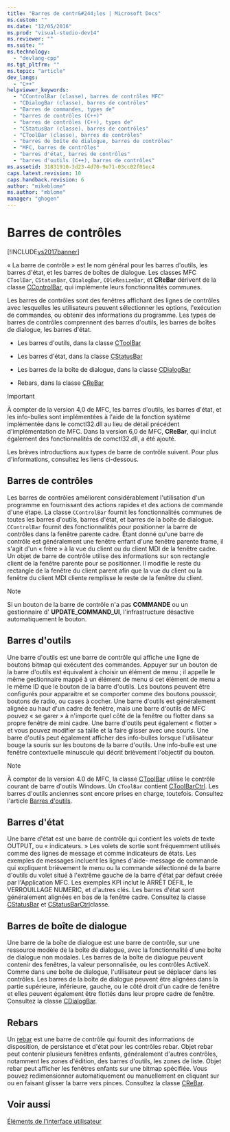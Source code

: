 ```yaml
---
title: "Barres de contr&#244;les | Microsoft Docs"
ms.custom: ""
ms.date: "12/05/2016"
ms.prod: "visual-studio-dev14"
ms.reviewer: ""
ms.suite: ""
ms.technology: 
  - "devlang-cpp"
ms.tgt_pltfrm: ""
ms.topic: "article"
dev_langs: 
  - "C++"
helpviewer_keywords: 
  - "CControlBar (classe), barres de contrôles MFC"
  - "CDialogBar (classe), barres de contrôles"
  - "Barres de commandes, types de"
  - "barres de contrôles (C++)"
  - "barres de contrôles (C++), types de"
  - "CStatusBar (classe), barres de contrôles"
  - "CToolBar (classe), barres de contrôles"
  - "barres de boîte de dialogue, barres de contrôles"
  - "MFC, barres de contrôles"
  - "barres d'état, barres de contrôles"
  - "barres d'outils (C++), barres de contrôles"
ms.assetid: 31831910-3d23-4d70-9e71-03cc02f01ec4
caps.latest.revision: 10
caps.handback.revision: 6
author: "mikeblome"
ms.author: "mblome"
manager: "ghogen"
---
```

# Barres de contr&#244;les
[!INCLUDE[vs2017banner](../assembler/inline/includes/vs2017banner.md)]

« La barre de contrôle » est le nom général pour les barres d'outils, les barres d'état, et les barres de boîtes de dialogue.  Les classes MFC `CToolBar`, `CStatusBar`, `CDialogBar`, `COleResizeBar`, et **CReBar** dérivent de la classe [CControlBar](../mfc/reference/ccontrolbar-class.md), qui implémente leurs fonctionnalités communes.  
  
 Les barres de contrôles sont des fenêtres affichant des lignes de contrôles avec lesquelles les utilisateurs peuvent sélectionner les options, l'exécution de commandes, ou obtenir des informations du programme.  Les types de barres de contrôles comprennent des barres d'outils, les barres de boîtes de dialogue, les barres d'état.  
  
-   Les barres d'outils, dans la classe [CToolBar](../mfc/reference/ctoolbar-class.md)  
  
-   Les barres d'état, dans la classe [CStatusBar](../mfc/reference/cstatusbar-class.md)  
  
-   Les barres de la boîte de dialogue, dans la classe [CDialogBar](../mfc/reference/cdialogbar-class.md)  
  
-   Rebars, dans la classe [CReBar](../mfc/reference/crebar-class.md)  
  
> [!IMPORTANT]
>  À compter de la version 4,0 de MFC, les barres d'outils, les barres d'état, et les info\-bulles sont implémentées à l'aide de la fonction système implémentée dans le comctl32.dll au lieu de détail précédent d'implémentation de MFC.  Dans la version 6,0 de MFC, **CReBar**, qui inclut également des fonctionnalités de comctl32.dll, a été ajouté.  
  
 Les brèves introductions aux types de barre de contrôle suivent.  Pour plus d'informations, consultez les liens ci\-dessous.  
  
## Barres de contrôles  
 Les barres de contrôles améliorent considérablement l'utilisation d'un programme en fournissant des actions rapides et des actions de commande d'une étape.  La classe `CControlBar` fournit les fonctionnalités communes de toutes les barres d'outils, barres d'état, et barres de la boîte de dialogue.  `CControlBar` fournit des fonctionnalités pour positionner la barre de contrôles dans la fenêtre parente cadre.  Étant donné qu'une barre de contrôle est généralement une fenêtre enfant d'une fenêtre parente frame, il s'agit d'un « frère » à la vue du client ou du client MDI de la fenêtre cadre.  Un objet de barre de contrôle utilise des informations sur son rectangle client de la fenêtre parente pour se positionner.  Il modifie le reste du rectangle de la fenêtre du client parent afin que la vue du client ou la fenêtre du client MDI cliente remplisse le reste de la fenêtre du client.  
  
> [!NOTE]
>  Si un bouton de la barre de contrôle n'a pas **COMMANDE** ou un gestionnaire d' **UPDATE\_COMMAND\_UI**, l'infrastructure désactive automatiquement le bouton.  
  
## Barres d'outils  
 Une barre d'outils est une barre de contrôle qui affiche une ligne de boutons bitmap qui exécutent des commandes.  Appuyer sur un bouton de la barre d'outils est équivalent à choisir un élément de menu ; il appelle le même gestionnaire mappé à un élément de menu si cet élément de menu a le même ID que le bouton de la barre d'outils.  Les boutons peuvent être configurés pour apparaitre et se comporter comme des boutons poussoir, boutons de radio, ou cases à cocher.  Une barre d'outils est généralement alignée au haut d'un cadre de fenêtre, mais une barre d'outils de MFC pouvez « se garer » à n'importe quel côté de la fenêtre ou flotter dans sa propre fenêtre de mini cadre.  Une barre d'outils peut également « flotter » et vous pouvez modifier sa taille et la faire glisser avec une souris.  Une barre d'outils peut également afficher des info\-bulles lorsque l'utilisateur bouge la souris sur les boutons de la barre d'outils.  Une info\-bulle est une fenêtre contextuelle minuscule qui décrit brièvement l'objectif du bouton.  
  
> [!NOTE]
>  À compter de la version 4.0 de MFC, la classe [CToolBar](../mfc/reference/ctoolbar-class.md) utilise le contrôle courant de barre d'outils Windows.  Un `CToolBar` contient [CToolBarCtrl](../mfc/reference/ctoolbarctrl-class.md).  Les barres d'outils anciennes sont encore prises en charge, toutefois.  Consultez l'article [Barres d'outils](../mfc/mfc-toolbar-implementation.md).  
  
## Barres d'état  
 Une barre d'état est une barre de contrôle qui contient les volets de texte OUTPUT, ou « indicateurs. » Les volets de sortie sont fréquemment utilisés comme des lignes de message et comme indicateurs de états.  Les exemples de messages incluent les lignes d'aide\- message de commande qui expliquent brièvement le menu ou la commande sélectionné de la barre d'outils du volet situé à l'extrême gauche de la barre d'état par défaut créée par l'Application MFC.  Les exemples KPI inclut le ARRÊT DÉFIL, le VERROUILLAGE NUMERIC, et d'autres clés.  Les barres d'état sont généralement alignées en bas de la fenêtre cadre.  Consultez la classe [CStatusBar](../mfc/reference/cstatusbar-class.md) et [CStatusBarCtrl](../mfc/reference/cstatusbarctrl-class.md)classe.  
  
## Barres de boîte de dialogue  
 Une barre de la boîte de dialogue est une barre de contrôle, sur une ressource modèle de la boîte de dialogue, avec la fonctionnalité d'une boîte de dialogue non modales.  Les barres de la boîte de dialogue peuvent contenir des fenêtres, la valeur personnalisée, ou les contrôles ActiveX.  Comme dans une boîte de dialogue, l'utilisateur peut se déplacer dans les contrôles.  Les barres de la boîte de dialogue peuvent être alignées dans la partie supérieure, inférieure, gauche, ou le côté droit d'un cadre de fenêtre et elles peuvent également être flottés dans leur propre cadre de fenêtre.  Consultez la classe [CDialogBar](../mfc/reference/cdialogbar-class.md).  
  
## Rebars  
 Un [rebar](../mfc/using-crebarctrl.md) est une barre de contrôle qui fournit des informations de disposition, de persistance et d'état pour les contrôles rebar.  Objet rebar peut contenir plusieurs fenêtres enfants, généralement d'autres contrôles, notamment les zones d'édition, des barres d'outils, les zones de liste.  Objet rebar peut afficher les fenêtres enfants sur une bitmap spécifiée.  Vous pouvez redimensionner automatiquement ou manuellement en cliquant sur ou en faisant glisser la barre vers pinces.  Consultez la classe [CReBar](../mfc/reference/crebar-class.md).  
  
## Voir aussi  
 [Éléments de l'interface utilisateur](../mfc/user-interface-elements-mfc.md)
